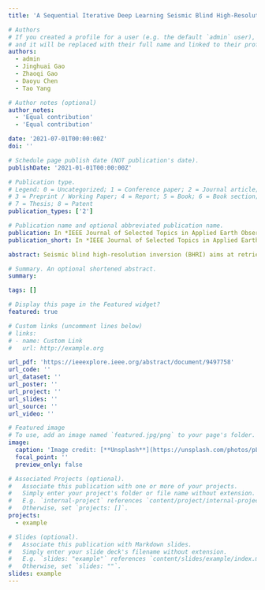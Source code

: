 ```yaml
---
title: 'A Sequential Iterative Deep Learning Seismic Blind High-Resolution Inversion'

# Authors
# If you created a profile for a user (e.g. the default `admin` user), write the username (folder name) here
# and it will be replaced with their full name and linked to their profile.
authors:
  - admin
  - Jinghuai Gao
  - Zhaoqi Gao
  - Daoyu Chen
  - Tao Yang

# Author notes (optional)
author_notes:
  - 'Equal contribution'
  - 'Equal contribution'

date: '2021-07-01T00:00:00Z'
doi: ''

# Schedule page publish date (NOT publication's date).
publishDate: '2021-01-01T00:00:00Z'

# Publication type.
# Legend: 0 = Uncategorized; 1 = Conference paper; 2 = Journal article;
# 3 = Preprint / Working Paper; 4 = Report; 5 = Book; 6 = Book section;
# 7 = Thesis; 8 = Patent
publication_types: ['2']

# Publication name and optional abbreviated publication name.
publication: In *IEEE Journal of Selected Topics in Applied Earth Observations and Remote Sensing*
publication_short: In *IEEE Journal of Selected Topics in Applied Earth Observations and Remote Sensing*

abstract: Seismic blind high-resolution inversion (BHRI) aims at retrieving the high-resolution data to characterize the stratigraphic structures in the case of an unknown seismic wavelet. However, the unknown wavelet and ill-posedness pose a great challenge to the high-resolution inversion. Regularization-based BHRI is an effective approach. However, it is sensitive to the sets of initial values, regularization terms, and regularization parameters and suffers from computational burden problems. To address these issues, we propose a sequential iterative deep learning method (SIDLM) to implement a BHRI in a fast computational speed, which incorporates three learned components to sequentially invert initial high-resolution data, seismic wavelet, and final high-resolution data in an end-to-end fashion. Specifically, to mitigate the influence of initial values, a data-driven network U-Net is adopted to learn an initial high-resolution data. Furthermore, the architecture makes use of prior information encoded in the forward operator to build a new general alternating direction method of multipliers (ADMM)-like iterative deep neural network, instead of the traditional alternating iterative inversion. The proposed ADMM-like network utilizes the convolutional neural networks to learn the proximal operators to solve each subproblems in alternating iterative inversion. Therefore, all parameters of BHRI, such as the regularization parameters and transform operator, can be implicitly learned from the training datasets in an end-to-end fashion, not limited to the form of the penalty function. Finally, the synthetic and field data examples are conducted to demonstrate the effectiveness of the proposed SIDLM.

# Summary. An optional shortened abstract.
summary:

tags: []

# Display this page in the Featured widget?
featured: true

# Custom links (uncomment lines below)
# links:
# - name: Custom Link
#   url: http://example.org

url_pdf: 'https://ieeexplore.ieee.org/abstract/document/9497758'
url_code: ''
url_dataset: ''
url_poster: ''
url_project: ''
url_slides: ''
url_source: ''
url_video: ''

# Featured image
# To use, add an image named `featured.jpg/png` to your page's folder.
image:
  caption: 'Image credit: [**Unsplash**](https://unsplash.com/photos/pLCdAaMFLTE)'
  focal_point: ''
  preview_only: false

# Associated Projects (optional).
#   Associate this publication with one or more of your projects.
#   Simply enter your project's folder or file name without extension.
#   E.g. `internal-project` references `content/project/internal-project/index.md`.
#   Otherwise, set `projects: []`.
projects:
  - example

# Slides (optional).
#   Associate this publication with Markdown slides.
#   Simply enter your slide deck's filename without extension.
#   E.g. `slides: "example"` references `content/slides/example/index.md`.
#   Otherwise, set `slides: ""`.
slides: example
---
```


